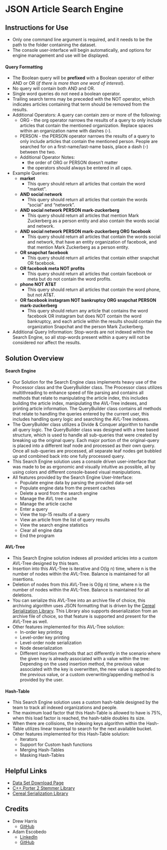 # JSON Article Search Engine

## Instructions for Use

- Only one command line argument is required, and it needs to be the path to the folder containing the dataset. 
- The console user-interface will begin automatically, and options for engine management and use will be displayed.

#### Query Formatting

- The Boolean query will be **prefixed** with a Boolean operator of either AND or OR (*if there is more than one word of interest*).
- No query will contain both AND and OR.
- Single word queries do not need a boolean operator.
- Trailing search terms may be preceded with the NOT operator, which indicates articles containing that term should be removed from the results.
- Additional Operators: A query can contain zero or more of the following:
  - ORG <some organization name> - the org operator narrows the results of a query to only include articles that contain the mentioned organization. Replace spaces within an organization name with dashes (-).
  - PERSON <some person name> - the PERSON operator narrows the results of a query to only include articles that contain the mentioned person. People are searched for on a first-name/last-name basis, place a dash (-) between the two.
  - Additional Operator Notes:
    - the order of ORG or PERSON doesn’t matter
    - the operators should always be entered in all caps.
- Example Queries:
  - **market**
    - This query should return all articles that contain the word "market".
  - **AND social network**
    - This query should return all articles that contain the words “social” and “network”.
  - **AND social network PERSON mark-zuckerberg**
    - This query should return all articles that mention Mark Zuckerberg as a person entity and also contain the words social and network.
  - **AND social network PERSON mark-zuckerberg ORG facebook**
    - This query should return all articles that contain the words social and network, that have an entity organization of facebook, and that mention Mark Zuckerberg as a person entity.
  - **OR snapchat facebook**
    - This query should return all articles that contain either snapchat OR facebook.
  - **OR facebook meta NOT profits**
    - This query should return all articles that contain facebook or meta but do not contain the word profits.
  - **phone NOT AT&T**
    - This query should return all articles that contain the word phone, but not AT&T.
  - **OR facebook instagram NOT bankruptcy ORG snapchat PERSON mark-zuckerberg**
    - This query should return any article that contains the word facebook OR instagram but does NOT contain the word bankruptcy, and each article within the results should contain the organization Snapchat and the person Mark Zuckerberg.
- Additional Query Information: Stop-words are not indexed within the Search Engine, so all stop-words present within a query will not be considered nor affect the results.

## Solution Overview

#### Search Engine

- Our Solution for the Search Engine class implements heavy use of the Processor class and the QueryBuilder class. The Processor class utilizes multithreading to enhance speed of file parsing and contains all methods that relate to manipulating the article index, this includes building the article index, manipulating the AVL-Tree indexes, and printing article information. The QueryBuilder class contains all methods that relate to handling the queries entered by the current user, this includes handling query logic and searching the AVL-Tree indexes.
- The QueryBuilder class utilizes a Divide & Conquer algorithm to handle all query logic. The QueryBuilder class was designed with a tree based structure, which is used to handle all sub-queries that were created by breaking up the original query. Each major portion of the original-query is placed into a different leaf node and processed as their own query. Once all sub-queries are processed, all separate leaf nodes get bubbled up and combined back into one fully processed query.
- This Search Engine solution uses a console driven user-interface that was made to be as ergonomic and visually intuitive as possible, all by using colors and different console-based visual manipulations.
- All features provided by the Search Engine User-Interface:
  - Populate engine data by parsing the provided data-set
  - Populate engine data from the present caches
  - Delete a word from the search engine
  - Manage the AVL tree cache
  - Manage the article cache
  - Enter a query
  - View the top-15 results of a query
  - View an article from the list of query results
  - View the search engine statistics
  - Clear all engine data
  - End the program

#### AVL-Tree

- This Search Engine solution indexes all provided articles into a custom AVL-Tree designed by this team.
- Insertion into this AVL-Tree is iterative and O(lg n) time, where n is the number of nodes within the AVL-Tree. Balance is maintained for all insertions.
- Deletion of nodes from this AVL-Tree is O(lg n) time, where n is the number of nodes within the AVL-Tree. Balance is maintained for all deletions.
- You can serialize this AVL-Tree into an archive file of choice, this archiving algorithm uses JSON formatting that is driven by the [Cereal Serialization Library](https://uscilab.github.io/cereal/). This Library also supports deserialization from an archive file of choice, so that feature is supported and present for the AVL-Tree as well.
- Other features implemented for this AVL-Tree solution:
  - In-order key printing
  - Level-order key printing
  - Level-order node serialization
  - Node deserialization
  - Different insertion methods that act differently in the scenario where the given key is already associated with a value within the tree: Depending on the used insertion method, the previous value associated with the key is overwritten, the new value is appended to the previous value, or a custom overwriting/appending method is provided by the user.

#### Hash-Table

- This Search Engine solution uses a custom hash-table designed by the team to track all indexed organizations and people.
- The maximum load factor that this Hash-Table is allowed to have is 75%, when this load factor is reached, the hash-table doubles its size.
- When there are collisions, the indexing keys algorithm within the Hash-Table utilizes linear traversal to search for the next available bucket.
- Other features implemented for this Hash-Table solution:
  - Iterators
  - Support for Custom hash functions
  - Merging Hash-Tables
  - Masking Hash-Tables

## Helpful Links

- [Data Set Download Page](https://www.kaggle.com/datasets/jeet2016/us-financial-news-articles)
- [C++ Porter 2 Stemmer Library](https://github.com/smassung/porter2_stemmer)
- [Cereal Serialization Library](https://uscilab.github.io/cereal/)

## Credits

- Drew Harris
  - [GitHub](https://github.com/drew-harris)
- Adam Escobedo
  - [LinkedIn](https://www.linkedin.com/in/adamescobedo/)
  - [GitHub](https://github.com/adamcesco)
